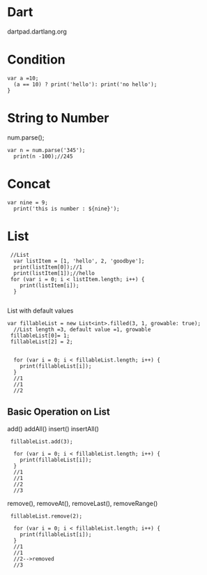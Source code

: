 # Dart

dartpad.dartlang.org


# Condition

```
var a =10;
  (a == 10) ? print('hello'): print('no hello');
}
```

# String to Number

num.parse();

```
var n = num.parse('345');
  print(n -100);//245

```

# Concat

```
var nine = 9;
  print('this is number : ${nine}');
```

# List

```
 //List
  var listItem = [1, 'hello', 2, 'goodbye'];
  print(listItem[0]);//1
  print(listItem[1]);//hello
 for (var i = 0; i < listItem.length; i++) {
    print(listItem[i]);
  }
  

```

List with default values

```
var fillableList = new List<int>.filled(3, 1, growable: true);
  //List length =3, default value =1, growable
 fillableList[0]= 1;
 fillableList[2] = 2;

  
  for (var i = 0; i < fillableList.length; i++) {
    print(fillableList[i]);
  }
  //1
  //1
  //2
```
## Basic Operation on List

add()
addAll()
insert()
insertAll()

```
 fillableList.add(3);
  
  for (var i = 0; i < fillableList.length; i++) {
    print(fillableList[i]);
  }
  //1
  //1
  //2
  //3
```
remove(), removeAt(), removeLast(), removeRange()
```
 fillableList.remove(2);
  
  for (var i = 0; i < fillableList.length; i++) {
    print(fillableList[i]);
  }
  //1
  //1
  //2-->removed
  //3
```

